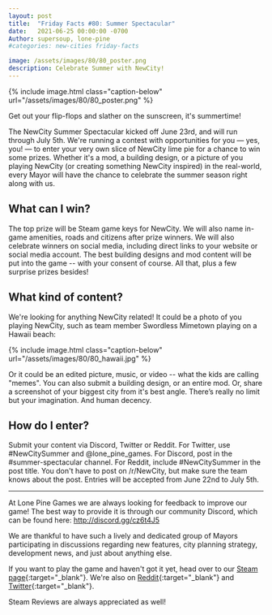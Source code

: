 ```yaml
---
layout: post
title:  "Friday Facts #80: Summer Spectacular"
date:   2021-06-25 00:00:00 -0700
Author: supersoup, lone-pine
#categories: new-cities friday-facts

image: /assets/images/80/80_poster.png
description: Celebrate Summer with NewCity!
---
```


{% include image.html class="caption-below"
  url="/assets/images/80/80_poster.png"
%}

Get out your flip-flops and slather on the sunscreen, it's summertime!

The NewCity Summer Spectacular kicked off June 23rd, and will run through July 5th. We're running a contest with opportunities for you — yes, you! — to enter your very own slice of NewCity lime pie for a chance to win some prizes. Whether it's a mod, a building design, or a picture of you playing NewCity (or creating something NewCity inspired) in the real-world, every Mayor will have the chance to celebrate the summer season right along with us.

## What can I win?

The top prize will be Steam game keys for NewCity. We will also name in-game amenities, roads and citizens after prize winners. We will also celebrate winners on social media, including direct links to your website or social media account. The best building designs and mod content will be put into the game -- with your consent of course. All that, plus a few surprise prizes besides!

## What kind of content?

We're looking for anything NewCity related! It could be a photo of you playing NewCity, such as team member Swordless Mimetown playing on a Hawaii beach:

{% include image.html class="caption-below"
  url="/assets/images/80/80_hawaii.jpg"
%}

Or it could be an edited picture, music, or video -- what the kids are calling "memes". You can also submit a building design, or an entire mod. Or, share a screenshot of your biggest city from it's best angle. There’s really no limit but your imagination. And human decency.

## How do I enter?

Submit your content via Discord, Twitter or Reddit. For Twitter, use #NewCitySummer and @lone_pine_games. For Discord, post in the #summer-spectacular channel. For Reddit, include #NewCitySummer in the post title. You don't have to post on /r/NewCity, but make sure the team knows about the  post. Entries will be accepted from June 22nd to July 5th.

---

At Lone Pine Games we are always looking for feedback to improve our game! The best way to provide it is through our community Discord, which can be found here: http://discord.gg/cz6t4J5

We are thankful to have such a lively and dedicated group of Mayors participating in discussions regarding new features, city planning strategy, development news, and just about anything else.

If you want to play the game and haven't got it yet, head over to our [Steam page]{:target="_blank"}. We're also on [Reddit]{:target="_blank"} and [Twitter]{:target="_blank"}. 

Steam Reviews are always appreciated as well!

[Discord]:  http://discord.gg/cz6t4J5
[Steam page]: https://store.steampowered.com/app/1067860/NewCity/
[Reddit]: https://www.reddit.com/r/NewCity
[Twitter]: https://twitter.com/lone_pine_games


